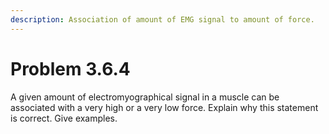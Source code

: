 ```yaml
---
description: Association of amount of EMG signal to amount of force.
---
```


# Problem 3.6.4

A given amount of electromyographical signal in a muscle can be associated with a very high or a very low force. Explain why this statement is correct. Give examples.
